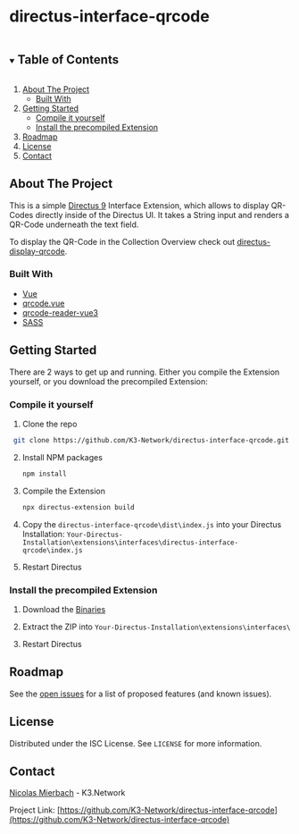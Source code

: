 # directus-interface-qrcode

<!-- TABLE OF CONTENTS -->
<details open="open">
  <summary><h2 style="display: inline-block">Table of Contents</h2></summary>
  <ol>
    <li>
      <a href="#about-the-project">About The Project</a>
      <ul>
        <li><a href="#built-with">Built With</a></li>
      </ul>
    </li>
    <li>
      <a href="#getting-started">Getting Started</a>
      <ul>
        <li><a href="#prerequisites">Compile it yourself</a></li>
        <li><a href="#installation">Install the precompiled Extension</a></li>
      </ul>
    </li>
    <li><a href="#roadmap">Roadmap</a></li>
    <li><a href="#license">License</a></li>
    <li><a href="#contact">Contact</a></li>
  </ol>
</details>

<!-- ABOUT THE PROJECT -->

## About The Project

This is a simple [Directus 9](https://directus.io/) Interface Extension, which allows to display QR-Codes directly inside of the Directus UI.
It takes a String input and renders a QR-Code underneath the text field.

To display the QR-Code in the Collection Overview check out [directus-display-qrcode](https://github.com/K3-Network/directus-display-qrcode).

### Built With

- [Vue](https://github.com/vuejs/vue)
- [qrcode.vue](https://github.com/scopewu/qrcode.vue)
- [qrcode-reader-vue3](https://github.com/scholtz/qrcode-reader-vue3)
- [SASS](https://github.com/sass/sass)

<!-- GETTING STARTED -->

## Getting Started

There are 2 ways to get up and running. Either you compile the Extension yourself, or you download the precompiled Extension:

### Compile it yourself

1. Clone the repo

```sh
 git clone https://github.com/K3-Network/directus-interface-qrcode.git
```

2. Install NPM packages
   ```sh
   npm install
   ```
3. Compile the Extension
   ```sh
   npx directus-extension build
   ```
4. Copy the `directus-interface-qrcode\dist\index.js` into your Directus Installation: `Your-Directus-Installation\extensions\interfaces\directus-interface-qrcode\index.js`

5. Restart Directus

### Install the precompiled Extension

1. Download the [Binaries](https://github.com/K3-Network/directus-interface-qrcode/releases/latest/download/directus-interface-qrcode.zip)
2. Extract the ZIP into `Your-Directus-Installation\extensions\interfaces\`

3. Restart Directus

<!-- ROADMAP -->

## Roadmap

See the [open issues](https://github.com/K3-Network/directus-interface-qrcode/issues) for a list of proposed features (and known issues).

<!-- LICENSE -->

## License

Distributed under the ISC License. See `LICENSE` for more information.

<!-- CONTACT -->

## Contact

[Nicolas Mierbach](https://github.com/nico-k3) - K3.Network

Project Link: [https://github.com/K3-Network/directus-interface-qrcode](https://github.com/K3-Network/directus-interface-qrcode)

